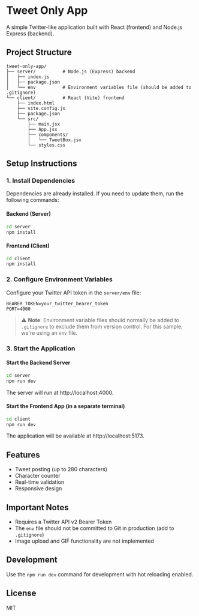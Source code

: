 # Tweet Only App

A simple Twitter-like application built with React (frontend) and Node.js Express (backend).

## Project Structure

```
tweet-only-app/
├── server/          # Node.js (Express) backend
│   ├── index.js
│   ├── package.json
│   └── env          # Environment variables file (should be added to .gitignore)
└── client/          # React (Vite) frontend
    ├── index.html
    ├── vite.config.js
    ├── package.json
    └── src/
        ├── main.jsx
        ├── App.jsx
        ├── components/
        │   └── TweetBox.jsx
        └── styles.css
```

## Setup Instructions

### 1. Install Dependencies

Dependencies are already installed. If you need to update them, run the following commands:

#### Backend (Server)
```bash
cd server
npm install
```

#### Frontend (Client)
```bash
cd client
npm install
```

### 2. Configure Environment Variables

Configure your Twitter API token in the `server/env` file:

```
BEARER_TOKEN=your_twitter_bearer_token
PORT=4000
```

> ⚠️ **Note**: Environment variable files should normally be added to `.gitignore` to exclude them from version control. For this sample, we're using an `env` file.

### 3. Start the Application

#### Start the Backend Server
```bash
cd server
npm run dev
```
The server will run at http://localhost:4000.

#### Start the Frontend App (in a separate terminal)
```bash
cd client
npm run dev
```
The application will be available at http://localhost:5173.

## Features

- Tweet posting (up to 280 characters)
- Character counter
- Real-time validation
- Responsive design

## Important Notes

- Requires a Twitter API v2 Bearer Token
- The `env` file should not be committed to Git in production (add to `.gitignore`)
- Image upload and GIF functionality are not implemented

## Development

Use the `npm run dev` command for development with hot reloading enabled.

## License
MIT
